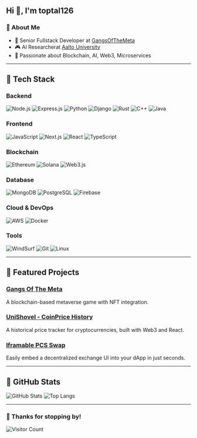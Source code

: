 ## Hi 👋, I'm toptal126

### 🚀 About Me
- 🔧 Senior Fullstack Developer at [GangsOfTheMeta](https://play.gangsofthemeta.io)
- 🎮 AI Researcherat [Aalto University](https://research.aalto.fi/en/organisations/computer-science-artificial-intelligence-and-machine-learning-aim)
- 🤖 Passionate about Blockchain, AI, Web3, Microservices

---

## 🌟 Tech Stack

### Backend
![Node.js](https://img.shields.io/badge/Node.js-339933?style=flat&logo=node.js&logoColor=white)
![Express.js](https://img.shields.io/badge/Express.js-000000?style=flat&logo=express&logoColor=white)
![Python](https://img.shields.io/badge/Python-3776AB?style=flat&logo=python&logoColor=white)
![Django](https://img.shields.io/badge/Django-092E20?style=flat&logo=django&logoColor=white)
![Rust](https://img.shields.io/badge/Rust-000000?style=flat&logo=rust&logoColor=white)
![C++](https://img.shields.io/badge/C++-00599C?style=flat&logo=c%2B%2B&logoColor=white)
![Java](https://img.shields.io/badge/Java-ED8B00?style=flat&logo=java&logoColor=white)

### Frontend
![JavaScript](https://img.shields.io/badge/JavaScript-F7DF1E?style=flat&logo=javascript&logoColor=black)
![Next.js](https://img.shields.io/badge/Next.js-000000?style=flat&logo=next.js&logoColor=white)
![React](https://img.shields.io/badge/React-61DAFB?style=flat&logo=react&logoColor=white)
![TypeScript](https://img.shields.io/badge/TypeScript-007ACC?style=flat&logo=typescript&logoColor=white)

### Blockchain
![Ethereum](https://img.shields.io/badge/Ethereum-3C3C3D?style=flat&logo=ethereum&logoColor=white)
![Solana](https://img.shields.io/badge/Solana-9933CC?style=flat&logo=solana&logoColor=white)
![Web3.js](https://img.shields.io/badge/Web3.js-F16822?style=flat&logo=web3.js&logoColor=white)

### Database
![MongoDB](https://img.shields.io/badge/MongoDB-47A248?style=flat&logo=mongodb&logoColor=white)
![PostgreSQL](https://img.shields.io/badge/PostgreSQL-316192?style=flat&logo=postgresql&logoColor=white)
![Firebase](https://img.shields.io/badge/Firebase-FFCA28?style=flat&logo=firebase&logoColor=white)

### Cloud & DevOps
![AWS](https://img.shields.io/badge/AWS-232F3E?style=flat&logo=amazon-aws&logoColor=white)
![Docker](https://img.shields.io/badge/Docker-2496ED?style=flat&logo=docker&logoColor=white)

### Tools
![WindSurf](https://img.shields.io/badge/WindSurf-007ACC?style=flat&logo=visual-studio-code&logoColor=white)
![Git](https://img.shields.io/badge/Git-F05032?style=flat&logo=git&logoColor=white)
![Linux](https://img.shields.io/badge/Linux-FCC624?style=flat&logo=linux&logoColor=black)

---

## 💎 Featured Projects

### [Gangs Of The Meta](https://gangsofthemeta.io)
A blockchain-based metaverse game with NFT integration.

### [UniShovel - CoinPrice History](https://github.com/toptal126/UniShovel)
A historical price tracker for cryptocurrencies, built with Web3 and React.

### [Iframable PCS Swap](https://github.com/toptal126/Iframable-Pancakeswap)
Easily embed a decentralized exchange UI into your dApp in just seconds.

---

## 🌟 GitHub Stats
![GitHub Stats](https://github-readme-stats.vercel.app/api?username=toptal126&show_icons=true&theme=radical)
![Top Langs](https://github-readme-stats.vercel.app/api/top-langs/?username=toptal126&layout=compact&theme=radical)

---

### 🚀 Thanks for stopping by!
![Visitor Count](https://profile-counter.glitch.me/toptal126/count.svg)
